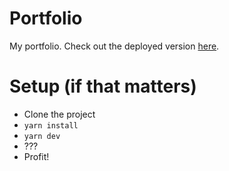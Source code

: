 # Portfolio
My portfolio. Check out the deployed version [here](https://tysil.io/).

# Setup (if that matters)
- Clone the project
- `yarn install`
- `yarn dev`
- ???
- Profit!
